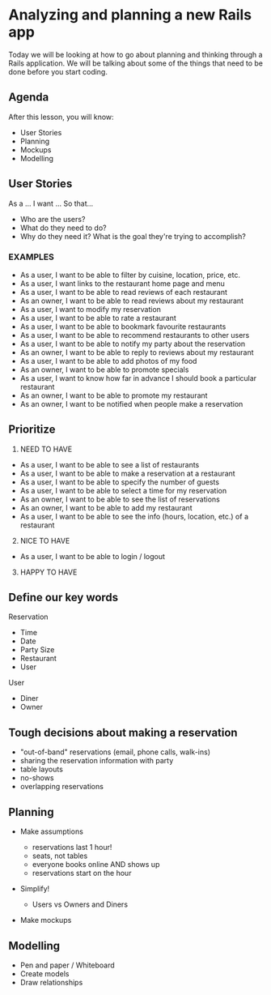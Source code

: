 # Analyzing and planning a new Rails app

Today we will be looking at how to go about planning and thinking through a Rails application. We will be talking about some of the things that need to be done before you start coding.

## Agenda
After this lesson, you will know:

  * User Stories
  * Planning
  * Mockups
  * Modelling


## User Stories

As a ...
I want ...
So that...

- Who are the users?
- What do they need to do?
- Why do they need it? What is the goal they're trying to accomplish?







### EXAMPLES
- As a user, I want to be able to filter by cuisine, location, price, etc.
- As a user, I want links to the restaurant home page and menu
- As a user, I want to be able to read reviews of each restaurant
- As an owner, I want to be able to read reviews about my restaurant
- As a user, I want to modify my reservation
- As a user, I want to be able to rate a restaurant
- As a user, I want to be able to bookmark favourite restaurants
- As a user, I want to be able to recommend restaurants to other users
- As a user, I want to be able to notify my party about the reservation
- As an owner, I want to be able to reply to reviews about my restaurant
- As a user, I want to be able to add photos of my food
- As an owner, I want to be able to promote specials
- As a user, I want to know how far in advance I should book a particular restaurant
- As an owner, I want to be able to promote my restaurant
- As an owner, I want to be notified when people make a reservation








## Prioritize
1. NEED TO HAVE
- As a user, I want to be able to see a list of restaurants
- As a user, I want to be able to make a reservation at a restaurant
- As a user, I want to be able to specify the number of guests
- As a user, I want to be able to select a time for my reservation
- As an owner, I want to be able to see the list of reservations
- As an owner, I want to be able to add my restaurant
- As a user, I want to be able to see the info (hours, location, etc.) of a restaurant

2. NICE TO HAVE
- As a user, I want to be able to login / logout

3. HAPPY TO HAVE









## Define our key words
Reservation
- Time
- Date
- Party Size
- Restaurant
- User

User
- Diner
- Owner




## Tough decisions about making a reservation
- "out-of-band" reservations (email, phone calls, walk-ins)
- sharing the reservation information with party
- table layouts
- no-shows
- overlapping reservations






## Planning
- Make assumptions
  - reservations last 1 hour!
  - seats, not tables
  - everyone books online AND shows up
  - reservations start on the hour

- Simplify!
  - Users vs Owners and Diners

- Make mockups












## Modelling
- Pen and paper / Whiteboard
- Create models
- Draw relationships
